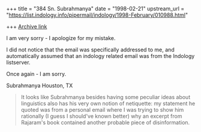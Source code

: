+++
title = "384 Sn. Subrahmanya"
date = "1998-02-21"
upstream_url = "https://list.indology.info/pipermail/indology/1998-February/010988.html"

+++
[Archive link](https://list.indology.info/pipermail/indology/1998-February/010988.html)

I am very sorry - I apologize for my mistake.

I did not notice that the email was specifically
addressed to me, and automatically assumed that an
indology related email was from the Indology listserver.

Once again - I am sorry.

Subrahmanya
Houston, TX

>
>It looks like Subrahmanya besides having some peculiar
>ideas about linguistics also has his very own notion of
>netiquette: my statement he quoted was from a personal
>email where I was trying to show him rationally (I guess
>I should've known better) why an excerpt from Rajaram's
>book contained another probable piece of disinformation.
>
>



